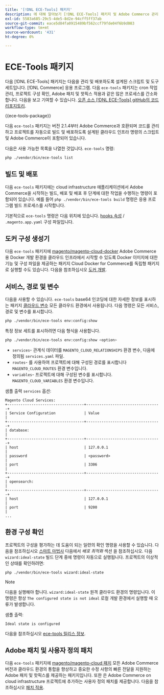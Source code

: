 ```yaml
---
title: '[!DNL ECE-Tools] 패키지'
description: 에 대해 알아보기 [!DNL ECE-Tools] 패키지 및 Adobe Commerce 관리 및 배포에 어떻게 도움이 되는지 확인하십시오.
exl-id: 5583a685-29c5-4de5-8d2e-94cff5ff37ab
source-git-commit: eace5d84fa0915489bf562ccf79fde04f6b9d083
workflow-type: tm+mt
source-wordcount: '431'
ht-degree: 0%

---
```


# ECE-Tools 패키지

다음 [!DNL ECE-Tools] 패키지는 다음을 관리 및 배포하도록 설계된 스크립트 및 도구 세트입니다. [!DNL Commerce] 응용 프로그램. 다음 `ece-tools` 패키지는 cron 작업 관리, 프로젝트 구성 확인, Adobe 패치 및 핫픽스 적용과 같은 많은 프로세스를 간소화합니다. 다음을 보고 기여할 수 있습니다. [오픈 소스 [!DNL ECE-Tools] gitHub의 코드 리포지토리][ece-repo].

{{ece-tools-package}}

다음 `ece-tools` 패키지는 버전 2.1.4부터 Adobe Commerce과 호환되며 코드를 관리하고 프로젝트를 자동으로 빌드 및 배포하도록 설계된 클라우드 인프라 명령의 스크립트 및 Adobe Commerce이 포함되어 있습니다.

다음은 사용 가능한 목록을 나열한 것입니다. `ece-tools` 명령:

```bash
php ./vendor/bin/ece-tools list
```

## 빌드 및 배포

다음 `ece-tools` 패키지에는 cloud infrastructure 애플리케이션에서 Adobe Commerce을 시작하는 빌드, 배포 및 배포 후 단계에 대한 작업을 수행하는 명령이 포함되어 있습니다. 예를 들어 `php ./vendor/bin/ece-tools build` 명령은 응용 프로그램 빌드 프로세스를 시작합니다.

기본적으로 `ece-tools` 명령은 다음 위치에 있습니다. [hooks 속성](../application/hooks-property.md) / `.magento.app.yaml` 구성 파일입니다.

## 도커 구성 생성기

다음 `ece-tools` 패키지에 [magento/magento-cloud-docker] Adobe Commerce용 Docker 개발 환경을 클라우드 인프라에서 시작할 수 있도록 Docker 이미지에 대한 기능 및 구성 파일을 제공하는 패키지 Cloud Docker for Commerce를 독립형 패키지로 실행할 수도 있습니다. 다음을 참조하십시오 [도커 개발](../dev-tools/cloud-docker.md).

## 서비스, 경로 및 변수

다음을 사용할 수 있습니다. `ece-tools` base64 인코딩에 대한 자세한 정보를 표시하는 패키지 [클라우드 변수](../environment/variables-cloud.md) 모든 클라우드 환경에서 사용됩니다. 다음 명령은 모든 서비스, 경로 및 변수를 표시합니다.

```bash
php ./vendor/bin/ece-tools env:config:show
```

특정 정보 세트를 표시하려면 다음 형식을 사용합니다.

```bash
php ./vendor/bin/ece-tools env:config:show <option>
```

- `services`- 관계식 데이터를 `MAGENTO_CLOUD_RELATIONSHIPS` 환경 변수, 다음에 정의됨 `services.yaml` 파일.
- `routes`- 를 사용하여 프로젝트에 대해 구성된 경로를 표시합니다 `MAGENTO_CLOUD_ROUTES` 환경 변수입니다.
- `variables`- 프로젝트에 대해 구성된 변수를 표시합니다. `MAGENTO_CLOUD_VARIABLES` 환경 변수입니다.

샘플 출력 `services` 옵션:

```terminal
Magento Cloud Services:
+-----------------------------------+----------------------------------+
| Service Configuration             | Value                            |
+-----------------------------------+----------------------------------+
| database:                                                            |
+-----------------------------------+----------------------------------+
| host                              | 127.0.0.1                        |
| password                          | <password>                       |
| port                              | 3306                             |
+-----------------------------------+----------------------------------+
| opensearch:                                                          |
+-----------------------------------+----------------------------------+
| host                              | 127.0.0.1                        |
| port                              | 9200                             |
...
```

## 환경 구성 확인

프로젝트의 구성을 평가하는 데 도움이 되는 일련의 확인 명령을 사용할 수 있습니다. 다음을 참조하십시오 [스마트 마법사](../deploy/smart-wizards.md) 다음에서 _배포 최적화_ 섹션 을 참조하십시오. 다음 `wizard:ideal-state` 빌드 단계 중에 명령이 자동으로 실행됩니다. 프로젝트의 이상적인 상태를 확인하려면:

```bash
php ./vendor/bin/ece-tools wizard:ideal-state
```

>[!NOTE]
>
>다음을 실행해야 합니다. `wizard:ideal-state` 원격 클라우드 환경의 명령입니다. 이 명령은 항상 `The configured state is not ideal` 로컬 개발 환경에서 실행할 때 오류가 발생합니다.

샘플 출력:

```terminal
Ideal state is configured
```

다음을 참조하십시오 [ece-tools 릴리스 정보](../release-notes/cloud-tools-suite.md).

## Adobe 패치 및 사용자 정의 패치

다음 `ece-tools` 패키지에 [magento/magento-cloud 패치] 모든 Adobe Commerce 버전과 클라우드 환경의 통합을 향상하고 중요한 수정 사항의 빠른 전달을 지원하는 Adobe 패치 및 핫픽스를 제공하는 패키지입니다. 또한 은 Adobe Commerce on cloud infrastructure 프로젝트에 추가하는 사용자 정의 패치를 제공합니다. 다음을 참조하십시오 [패치 적용](../development/apply-patches.md).

<!-- link definitions -->

[ece-repo]: https://github.com/magento/ece-tools
[magento/magento-cloud-docker]: https://github.com/magento/magento-cloud-docker
[magento/magento-cloud 패치]: https://github.com/magento/magento-cloud-patches
